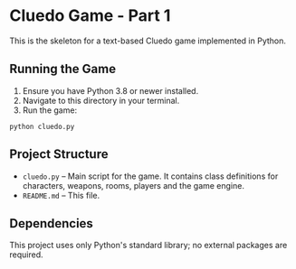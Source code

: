 # Cluedo Game - Part 1

This is the skeleton for a text-based Cluedo game implemented in Python.

## Running the Game

1. Ensure you have Python 3.8 or newer installed.
2. Navigate to this directory in your terminal.
3. Run the game:

```
python cluedo.py
```

## Project Structure

- `cluedo.py` – Main script for the game. It contains class definitions for characters, weapons, rooms, players and the game engine.
- `README.md` – This file.

## Dependencies
This project uses only Python's standard library; no external packages are required.

